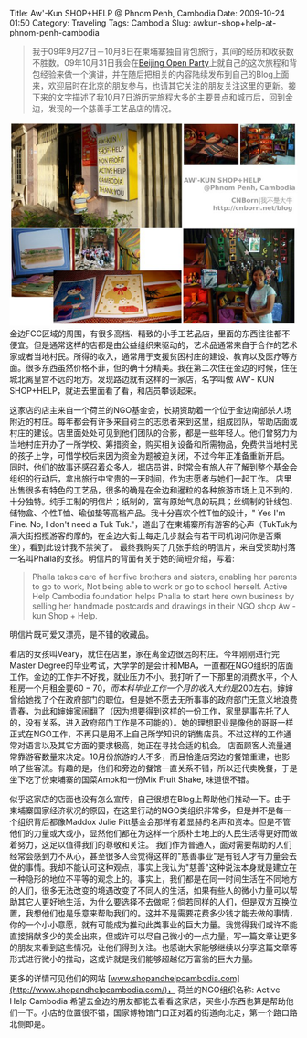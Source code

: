 Title: Aw&#039;-Kun SHOP+HELP @ Phnom Penh, Cambodia
Date: 2009-10-24 01:50
Category: Traveling
Tags: Cambodia
Slug: awkun-shop+help-at-phnom-penh-cambodia

>我于09年9月27日－10月8日在柬埔寨独自背包旅行，其间的经历和收获数不胜数。09年10月31日我会在[Beijing Open Party](http://www.beijing-open-party.org/)上就自己的这次旅程和背包经验来做一个演讲，并在随后把相关的内容陆续发布到自己的Blog上面来，欢迎届时在北京的朋友参与，也请其它关注的朋友关注这里的更新。接下来的文字描述了我10月7日游历完旅程大多的主要景点和城市后，回到金边，发现的一个慈善手工艺品店的情况。

![Aw'-KUN SHOP+HELP @Phnom Penh, Cambodia](/images/travel/cambodia/5-AWKUN_SHOPHELP.jpg)
金边FCC区域的周围，有很多高档、精致的小手工艺品店，里面的东西往往都不便宜。但是通常这样的店都是由公益组织来驱动的，艺术品通常来自于合作的艺术家或者当地村民。所得的收入，通常用于支援贫困村庄的建设、教育以及医疗等方面。很多东西虽然价格不菲，但的确十分精美。我在第二次住在金边的时候，住在城北离皇宫不远的地方。发现路边就有这样的一家店，名字叫做
AW'- KUN SHOP+HELP，就进去里面看了看，和店员攀谈起来。

这家店的店主来自一个荷兰的NGO基金会，长期资助着一个位于金边南部杀人场附近的村庄。每年都会有许多来自荷兰的志愿者来到这里，组成团队，帮助店面或村庄的建设。店里面处处可见到他们团队的合影，都是一些年轻人。他们曾努力为当地村庄开办了一所学校、筹措资金，购买相关设备和所需物品，免费供当地村民的孩子上学，可惜学校后来因为资金为题被迫关闭，不过今年正准备重新开启。
同时，他们的故事还感召着众多人。据店员讲，时常会有旅人在了解到整个基金会组织的行动后，拿出旅行中宝贵的一天时间，作为志愿者与她们一起工作。
店里出售很多有特色的工艺品，很多的确是在金边和暹粒的各种旅游市场上见不到的，十分独特。纯手工制的明信片；纸制的，富有原始气息的玩具；丝绸制的针线包、储物盒、个性T恤、瑜伽垫等高档产品。我十分喜欢个性T恤的设计，"
Yes I'm Fine. No, I don't need a Tuk
Tuk."，道出了在柬埔寨所有游客的心声（TukTuk为满大街招揽游客的摩的，在金边大街上每走几步就会有若干司机询问你是否乘坐），看到此设计我不禁笑了。
最终我购买了几张手绘的明信片，来自受资助村落一名叫Phalla的女孩。明信片的背面有关于她的简短介绍，写着:

> Phalla takes care of her five brothers and sisters, enabling her parents to go to work, Not being able to work or go to school herself. Active Help Cambodia foundation helps Phalla to start here own business by selling her handmade postcards and drawings in their NGO shop Aw'-kun Shop + Help.

明信片既可爱又漂亮，是不错的收藏品。

看店的女孩叫Veary，就住在店里，家在离金边很远的村庄。今年刚刚进行完Master
Degree的毕业考试，大学学的是会计和MBA，一直都在NGO组织的店面工作。金边的工作并不好找，就业压力不小。我打听了一下那里的消费水平，个人租房一个月租金要$60-70，而本科毕业工作一个月的收入大约是$200左右。婶婶曾给她找了个在政府部门的职位，但是她不愿去无所事事的政府部门无意义地浪费青春，为此和婶婶家闹翻了（因为想要得到这样的一份工作，家里是事先托了人的，没有关系，进入政府部门工作是不可能的）。她的理想职业是像他的哥哥一样正式在NGO工作，不再只是用不上自己所学知识的销售店员。不过这样的工作通常对语言以及其它方面的要求极高，她正在寻找合适的机会。
店面顾客人流量通常靠游客数量来决定。10月份旅游的人不多，而且恰逢店旁边的餐馆重建，也影响了些客流。有趣的是，他们和旁边的餐馆一直关系不错，所以还代卖晚餐，于是坐下吃了份柬埔寨的国菜Amok和一份Mix
Fruit Shake, 味道很不错。

似乎这家店的店面也没有怎么宣传，自己很想在Blog上帮助他们推动一下。由于柬埔寨国家经济状况的原因，在这里行动的NGO类组织非常多，但是并不是每一个组织背后都像Maddox
Julie
Pitt基金会那样有着显赫的名声和资本。但是不管他们的力量或大或小，显然他们都在为这样一个质朴土地上的人民生活得更好而做着努力，这足以值得我们的尊敬和关注。
我们作为普通人，面对需要帮助的人们经常会感到力不从心，甚至很多人会觉得这样的"慈善事业"是有钱人才有力量会去做的事情。我却不能认可这种观点，事实上我认为"慈善"这种说法本身就是建立在一种隐形的地位不平等的观念上的。事实上，我们都是在同一时间生活在不同地方的人们，很多无法改变的境遇改变了不同人的生活，如果有些人的微小力量可以帮助其它人更好地生活，为什么要选择不去做呢？倘若同样的人们，但是双方互换位置，我想他们也是乐意来帮助我们的。这并不是需要花费多少钱才能去做的事情，你的一个小小意愿，就有可能成为推动此类事业的巨大力量。我觉得我们或许不能直接捐献多少的美金出来，但或许可以尽自己微小的一点力量，写一篇文章让更多的朋友来看到这些情况，让他们得到关注。也感谢大家能够继续以分享这篇文章等形式进行微小的推动，这或许就是我们能够超越亿万富翁的巨大力量。

更多的详情可见他们的网站 [www.shopandhelpcambodia.com](http://www.shopandhelpcambodia.com/)， 荷兰的NGO组织名称: Active Help
Cambodia
希望去金边的朋友都能去看看这家店，买些小东西也算是帮助他们一下。小店的位置很不错，国家博物馆门口正对着的街道向北走，第一个路口路北侧即是。